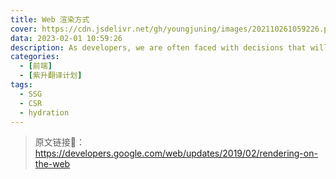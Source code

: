 ```yaml
---
title: Web 渲染方式
cover: https://cdn.jsdelivr.net/gh/youngjuning/images/202110261059226.png
data: 2023-02-01 10:59:26
description: As developers, we are often faced with decisions that will affect the entire architecture of our applications.
categories:
  - [前端]
  - [紫升翻译计划]
tags:
  - SSG
  - CSR
  - hydration
---
```


> 原文链接🔗：https://developers.google.com/web/updates/2019/02/rendering-on-the-web
